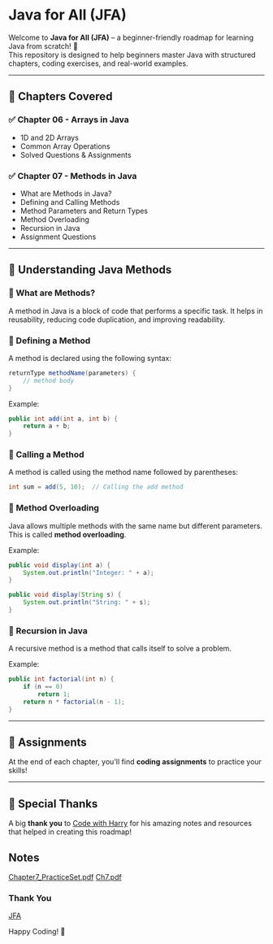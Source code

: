 

# Java for All (JFA)  

Welcome to **Java for All (JFA)** – a beginner-friendly roadmap for learning Java from scratch! 🚀  
This repository is designed to help beginners master Java with structured chapters, coding exercises, and real-world examples.  

---

## 📖 Chapters Covered  

### ✅ **Chapter 06 - Arrays in Java**  
- 1D and 2D Arrays  
- Common Array Operations  
- Solved Questions & Assignments  

### ✅ **Chapter 07 - Methods in Java**  
- What are Methods in Java?  
- Defining and Calling Methods  
- Method Parameters and Return Types  
- Method Overloading  
- Recursion in Java  
- Assignment Questions  

---

## 📌 **Understanding Java Methods**  

### 🔹 What are Methods?  
A method in Java is a block of code that performs a specific task. It helps in reusability, reducing code duplication, and improving readability.  

### 🔹 Defining a Method  
A method is declared using the following syntax:  

```java
returnType methodName(parameters) {  
    // method body  
}
```

Example:  
```java
public int add(int a, int b) {  
    return a + b;  
}
```

### 🔹 Calling a Method  
A method is called using the method name followed by parentheses:  

```java
int sum = add(5, 10);  // Calling the add method
```

### 🔹 Method Overloading  
Java allows multiple methods with the same name but different parameters. This is called **method overloading**.  

Example:  
```java
public void display(int a) {  
    System.out.println("Integer: " + a);  
}  

public void display(String s) {  
    System.out.println("String: " + s);  
}
```

### 🔹 Recursion in Java  
A recursive method is a method that calls itself to solve a problem.  

Example:  
```java
public int factorial(int n) {  
    if (n == 0)  
        return 1;  
    return n * factorial(n - 1);  
}
```

---

## 🎯 Assignments  
At the end of each chapter, you'll find **coding assignments** to practice your skills!  

---

## 🙏 Special Thanks  
A big **thank you** to [Code with Harry](https://www.youtube.com/@CodeWithHarry) for his amazing notes and resources that helped in creating this roadmap!  

## **Notes**
[Chapter7_PracticeSet.pdf](https://github.com/user-attachments/files/18717177/Chapter7_PracticeSet.pdf)
[Ch7.pdf](https://github.com/user-attachments/files/18717175/Ch7.pdf)

### Thank You
[JFA](https://github.com/abhinandan2540)


Happy Coding! 🚀  


